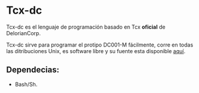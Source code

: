 # Tcx-dc
Tcx-dc es el lenguaje de programación basado en Tcx **oficial** de DelorianCorp.

Tcx-dc sirve para programar el protipo DC001-M fácilmente, corre en todas las ditribuciones Unix, es software libre y su fuente esta disponible [aquí](https://github.com/DelorianCorp/Tcx).

## Dependecias:
+ Bash/Sh.

